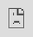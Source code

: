## Week 1 Assignment: Flixster

Submitted by: Chidinma Chinedu

Estimated time spent: 20 hours spent in total

Deployed Application (optional): [Flixster Deployed Site](ADD_LINK_HERE)

### Application Features

#### CORE FEATURES

- [ ] User can view a list of current movies from The Movie Database API as a grid view
  - The grid element should have an id of `movies-grid`
  - Each movie wrapper element should have a class of `movie-card`
- [ ] For each movie displayed, user can see the following details:
  - Title - the element should have a class of `movie-title`
  - Image - the `img` element should have a class of `movie-poster`
  - Votes - the element should have a class of `movie-votes`
- [ ] User can load more current movies by clicking a button at the bottom of the list
  - The button should have an id of `load-more-movies-btn`.
  - When clicked, the page should not refresh.
  - New movies should simply be added to the bottom
- [ ] Allow users to search for movies and display them in a grid view
  - There should be a search input element with an id of `search-input`
  - Users should be able to type into the input
  - When a user hits 'Enter', it should send a search request to the movies API
  - The results from the search should be displayed on the page
  - There should be a close icon with an id of `close-search-btn` that exits the search, clears results, and shows the current movies displayed previously
- [ ] Website accounts for basic HTML/CSS accessibility features
- [ ] Website should be responsive

#### STRETCH FEATURES

- [ ] Deploy website using GitHub Pages. 
- [ ] Allow user to view more details about a movie within a popup.
- [ ] Improve the user experience through CSS & animation.
- [ ] Allow movie video trailers to be played using [embedded YouTube](https://support.google.com/youtube/answer/171780?hl=en)
- [ ] Implement anything else that you can get done to improve the app functionality!

### Walkthrough Video

`ADD_EMBEDDED_CODE_HERE`
<iframe 
src="https://www.screencast.com/t/8VbuA9F7H" frameborder="0" 
webkitallowfullscreen mozallowfullscreen allowfullscreen 
style="position: absolute; top: 0; left: 0; width: 100%; height: 100%;">
</iframe>

### Reflection

* Did the topics discussed in your labs prepare you to complete the assignment? Be specific, which features in your weekly assignment did you feel unprepared to complete?
* The topics did, specifically the responsiveness of a website in lab 1, the introduction of javascript and innerHTML for me in lab 2, the array introduction and searching in lab 3, and the introduction of api in the project demo


* If you had more time, what would you have done differently? Would you have added additional features? Changed the way your project responded to a particular event, etc.
  
I would have looked for ways to add a more movies feature for my search input and improve the css a bit more. Also would have attempted to include a youtube trailer

* Reflect on your project demo, what went well? Were there things that maybe didn't go as planned? Did you notice something that your peer did that you would like to try next time?

Fetching the data went well after I figured out the process, what didn't go as planned is that my more movies button displays a duplicate of the previous movies when a search is activated, and I noticed one of my peer who didn't have a pop up for the movies overview but rather the poster card rotated to display the movie overview; I would like to try that 

### Open-source libraries used

- Add any links to open-source libraries used in your project.

### Shout out

Shout out to Mr. Yilka who basically introduced javascript to me and made me use my previous knowledge to fix bugs
Shout out to Mr. Phineas for the personal help but especially for the demo explanations, they were very useful, especially the flixster demo we did before actually using the api

